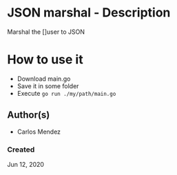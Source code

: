 # JSON marshal - Description

Marshal the []user to JSON

# How to use it

* Download main.go
* Save it in some folder
* Execute `go run ./my/path/main.go`

## Author(s)

* Carlos Mendez

### Created

Jun 12, 2020